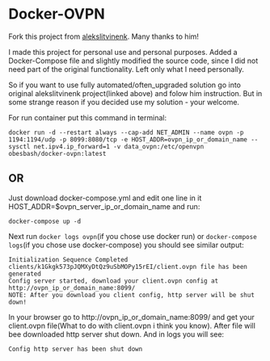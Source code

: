 # Docker-OVPN
Fork this project from <a href="https://github.com/alekslitvinenk/docker-openvpn">alekslitvinenk</a>. Many thanks to him!

I made this project for personal use and personal purposes. 
Added a Docker-Compose file and slightly modified the source code, since I did not need part of the original functionality. 
Left only what I need personally.

So if you want to use fully automated/often_upgraded solution go into original alekslitvinenk project(linked above) and folow him instruction. 
But in some strange reason if you decided use my solution - your welcome.

For run container put this command in terminal:
```
docker run -d --restart always --cap-add NET_ADMIN --name ovpn -p 1194:1194/udp -p 8099:8080/tcp -e HOST_ADDR=ovpn_ip_or_domain_name --sysctl net.ipv4.ip_forward=1 -v data_ovpn:/etc/openvpn obesbash/docker-ovpn:latest
```
## OR
Just download docker-compose.yml and edit one line in it HOST_ADDR=$ovpn_server_ip_or_domain_name and run:
```
docker-compose up -d
```
Next run `docker logs ovpn`(if you chose use docker run) or `docker-compose logs`(if you chose use docker-compose) you should see similar output:
```
Initialization Sequence Completed
clients/k1Gkgk573pJQMXyDtQz9uSbMOPy15rEI/client.ovpn file has been generated
Config server started, download your client.ovpn config at http://ovpn_ip_or_domain_name:8099/
NOTE: After you download you client config, http server will be shut down!
```
In your browser go to http://ovpn_ip_or_domain_name:8099/ and get your client.ovpn file(What to do with client.ovpn i think you know). After file will bee downloaded http server shut down. And in logs you will see:

`Config http server has been shut down`
